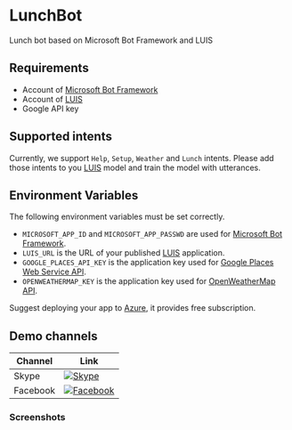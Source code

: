 # LunchBot
Lunch bot based on Microsoft Bot Framework and LUIS

## Requirements
  * Account of [Microsoft Bot Framework](https://dev.botframework.com/)
  * Account of [LUIS](https://www.luis.ai/)
  * Google API key

## Supported intents
Currently, we support `Help`, `Setup`, `Weather` and `Lunch` intents. Please add those intents to you [LUIS](https://www.luis.ai/) model and train the model with utterances.

## Environment Variables
The following environment variables must be set correctly.
  * `MICROSOFT_APP_ID` and `MICROSOFT_APP_PASSWD` are used for [Microsoft Bot Framework](https://dev.botframework.com/).
  * `LUIS_URL` is the URL of your published [LUIS](https://www.luis.ai/) application.
  * `GOOGLE_PLACES_API_KEY` is the application key used for [Google Places Web Service API](https://developers.google.com/places/web-service/).
  * `OPENWEATHERMAP_KEY` is the application key used for [OpenWeatherMap API](http://openweathermap.org/api).

Suggest deploying your app to [Azure](https://azure.microsoft.com/), it provides free subscription.

## Demo channels
|Channel|Link|
|-------|----|
|Skype|[![Skype](https://dev.botframework.com/Client/Images/Add-To-Skype-Buttons.png)](https://join.skype.com/bot/02e45d25-e8bb-4d53-88a5-aa9ac58cf8ab)|
|Facebook|[![Facebook](https://facebook.botframework.com/Content/MessageUs.png)](https://www.messenger.com/t/587502338111802)|

### Screenshots
